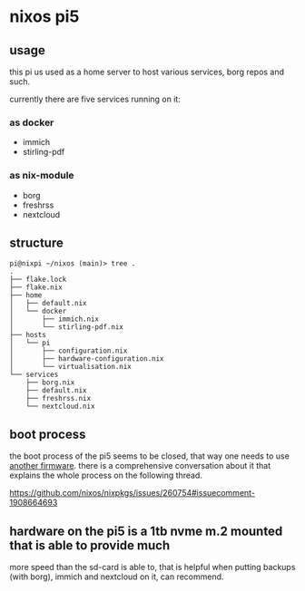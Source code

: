 # nixos pi5

## usage
this pi us used as a home server to host various services, borg repos and such.

currently there are five services running on it:

### as docker
- immich
- stirling-pdf

### as nix-module
- borg
- freshrss
- nextcloud

## structure

```
pi@nixpi ~/nixos (main)> tree .
.
├── flake.lock
├── flake.nix
├── home
│   ├── default.nix
│   └── docker
│       ├── immich.nix
│       └── stirling-pdf.nix
├── hosts
│   └── pi
│       ├── configuration.nix
│       ├── hardware-configuration.nix
│       └── virtualisation.nix
└── services
    ├── borg.nix
    ├── default.nix
    ├── freshrss.nix
    └── nextcloud.nix
```

## boot process
the boot process of the pi5 seems to be closed, that way one needs to use
[another firmware](https://github.com/worproject/rpi5-uefi). there is a
comprehensive conversation about it that explains the whole process on the
following thread.

https://github.com/nixos/nixpkgs/issues/260754#issuecomment-1908664693

## hardware on the pi5 is a 1tb nvme m.2 mounted that is able to provide much
more speed than the sd-card is able to, that is helpful when putting backups
(with borg), immich and nextcloud on it, can recommend.
